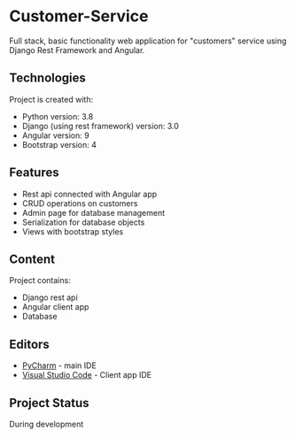 # Customer-Service

Full stack, basic functionality web application for "customers" service using Django Rest Framework and Angular.

## Technologies
Project is created with:
* Python version: 3.8
* Django (using rest framework) version: 3.0
* Angular version: 9
* Bootstrap version: 4

## Features
* Rest api connected with Angular app
* CRUD operations on customers
* Admin page for database management
* Serialization for database objects
* Views with bootstrap styles

## Content
Project contains:
* Django rest api
* Angular client app
* Database

## Editors
* [PyCharm](hhttps://www.jetbrains.com/pycharm/) - main IDE
* [Visual Studio Code](https://code.visualstudio.com) - Client app IDE

## Project Status
During development
